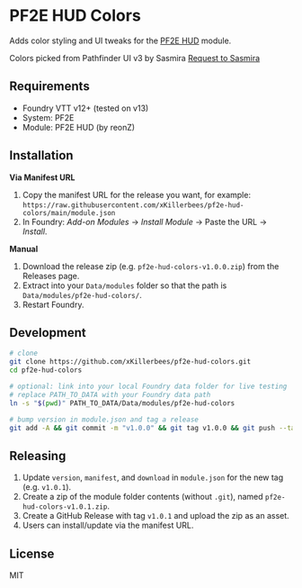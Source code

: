 # PF2E HUD Colors

Adds color styling and UI tweaks for the [PF2E HUD](https://github.com/reonZ/pf2e-hud) module.

Colors picked from Pathfinder UI v3 by Sasmira
[Request to Sasmira](https://gitlab.com/sasmira/pathfinder-ui/-/issues/97#note_2127535397)

## Requirements
- Foundry VTT v12+ (tested on v13)
- System: PF2E
- Module: PF2E HUD (by reonZ)

## Installation
**Via Manifest URL**
1. Copy the manifest URL for the release you want, for example:
   `https://raw.githubusercontent.com/xKillerbees/pf2e-hud-colors/main/module.json`
2. In Foundry: *Add-on Modules* → *Install Module* → Paste the URL → *Install*.

**Manual**
1. Download the release zip (e.g. `pf2e-hud-colors-v1.0.0.zip`) from the Releases page.
2. Extract into your `Data/modules` folder so that the path is `Data/modules/pf2e-hud-colors/`.
3. Restart Foundry.

## Development
```bash
# clone
git clone https://github.com/xKillerbees/pf2e-hud-colors.git
cd pf2e-hud-colors

# optional: link into your local Foundry data folder for live testing
# replace PATH_TO_DATA with your Foundry data path
ln -s "$(pwd)" PATH_TO_DATA/Data/modules/pf2e-hud-colors

# bump version in module.json and tag a release
git add -A && git commit -m "v1.0.0" && git tag v1.0.0 && git push --tags
```

## Releasing
1. Update `version`, `manifest`, and `download` in `module.json` for the new tag (e.g. `v1.0.1`).
2. Create a zip of the module folder contents (without `.git`), named `pf2e-hud-colors-v1.0.1.zip`.
3. Create a GitHub Release with tag `v1.0.1` and upload the zip as an asset.
4. Users can install/update via the manifest URL.

## License
MIT
